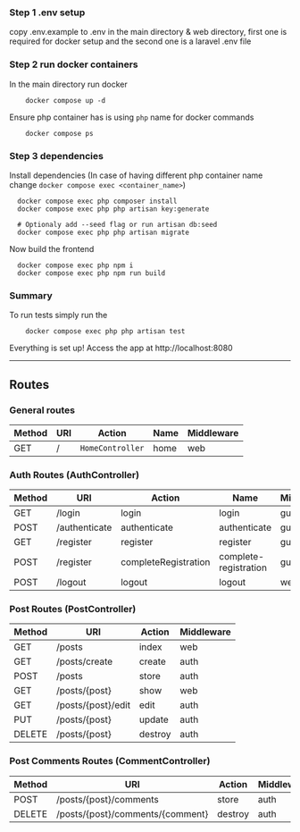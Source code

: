 ### Step 1 .env setup

copy .env.example to .env in the main directory & web directory, first one is required for docker setup and the second
one is a laravel .env file

### Step 2 run docker containers

In the main directory run docker

```shell
    docker compose up -d
```

Ensure php container has is using `php` name for docker commands

```shell
    docker compose ps
```

### Step 3 dependencies

Install dependencies (In case of having different php container name change `docker compose exec <container_name>`)

```shell
  docker compose exec php composer install
  docker compose exec php php artisan key:generate
  
  # Optionaly add --seed flag or run artisan db:seed
  docker compose exec php php artisan migrate
```

Now build the frontend

```shell
  docker compose exec php npm i
  docker compose exec php npm run build
```

### Summary

To run tests simply run the

```shell
    docker compose exec php php artisan test
```

Everything is set up! Access the app at http://localhost:8080


---

## Routes

### General routes

| Method | URI | Action           | Name | Middleware |
|--------|-----|------------------|------|------------|
| GET    | /   | `HomeController` | home | web        |

### Auth Routes (AuthController)

| Method | URI           | Action               | Name                  | Middleware |
|--------|---------------|----------------------|-----------------------|------------|
| GET    | /login        | login                | login                 | guest      |
| POST   | /authenticate | authenticate         | authenticate          | guest      |
| GET    | /register     | register             | register              | guest      |
| POST   | /register     | completeRegistration | complete-registration | guest      |
| POST   | /logout       | logout               | logout                | web/auth   |

### Post Routes (PostController)

| Method | URI                | Action  | Middleware |
|--------|--------------------|---------|------------|
| GET    | /posts             | index   | web        |
| GET    | /posts/create      | create  | auth       |
| POST   | /posts             | store   | auth       |
| GET    | /posts/{post}      | show    | web        |
| GET    | /posts/{post}/edit | edit    | auth       |
| PUT    | /posts/{post}      | update  | auth       |
| DELETE | /posts/{post}      | destroy | auth       |

### Post Comments Routes (CommentController)

| Method | URI                              | Action  | Middleware |
|--------|----------------------------------|---------|------------|
| POST   | /posts/{post}/comments           | store   | auth       |
| DELETE | /posts/{post}/comments/{comment} | destroy | auth       |


